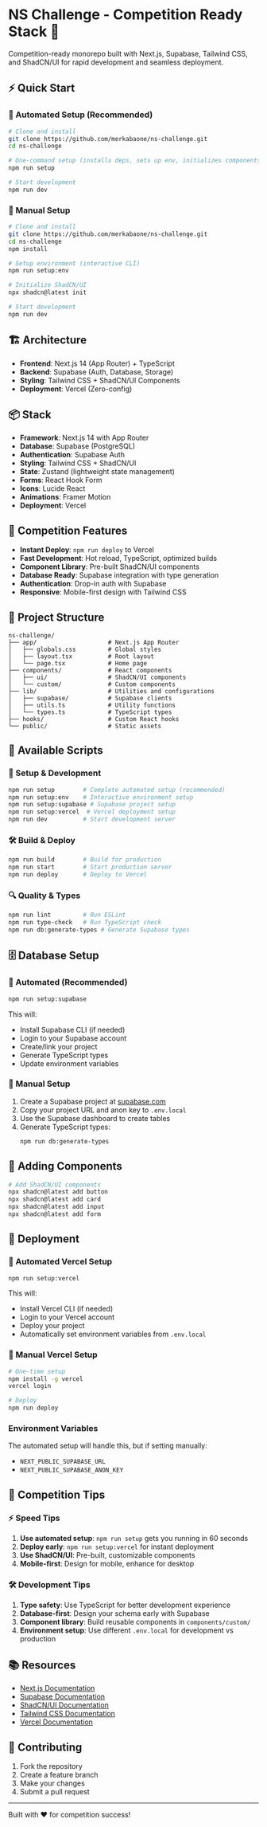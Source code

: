 # NS Challenge - Competition Ready Stack 🚀

Competition-ready monorepo built with Next.js, Supabase, Tailwind CSS, and ShadCN/UI for rapid development and seamless deployment.

## ⚡ Quick Start

### 🚀 Automated Setup (Recommended)
```bash
# Clone and install
git clone https://github.com/merkabaone/ns-challenge.git
cd ns-challenge

# One-command setup (installs deps, sets up env, initializes components)
npm run setup

# Start development
npm run dev
```

### 🔧 Manual Setup
```bash
# Clone and install
git clone https://github.com/merkabaone/ns-challenge.git
cd ns-challenge
npm install

# Setup environment (interactive CLI)
npm run setup:env

# Initialize ShadCN/UI
npx shadcn@latest init

# Start development
npm run dev
```

## 🏗️ Architecture

- **Frontend**: Next.js 14 (App Router) + TypeScript
- **Backend**: Supabase (Auth, Database, Storage)
- **Styling**: Tailwind CSS + ShadCN/UI Components
- **Deployment**: Vercel (Zero-config)

## 📦 Stack

- **Framework**: Next.js 14 with App Router
- **Database**: Supabase (PostgreSQL)
- **Authentication**: Supabase Auth
- **Styling**: Tailwind CSS + ShadCN/UI
- **State**: Zustand (lightweight state management)
- **Forms**: React Hook Form
- **Icons**: Lucide React
- **Animations**: Framer Motion
- **Deployment**: Vercel

## 🚀 Competition Features

- **Instant Deploy**: `npm run deploy` to Vercel
- **Fast Development**: Hot reload, TypeScript, optimized builds
- **Component Library**: Pre-built ShadCN/UI components
- **Database Ready**: Supabase integration with type generation
- **Authentication**: Drop-in auth with Supabase
- **Responsive**: Mobile-first design with Tailwind CSS

## 📂 Project Structure

```
ns-challenge/
├── app/                    # Next.js App Router
│   ├── globals.css         # Global styles
│   ├── layout.tsx          # Root layout
│   └── page.tsx            # Home page
├── components/             # React components
│   ├── ui/                 # ShadCN/UI components
│   └── custom/             # Custom components
├── lib/                    # Utilities and configurations
│   ├── supabase/           # Supabase clients
│   ├── utils.ts            # Utility functions
│   └── types.ts            # TypeScript types
├── hooks/                  # Custom React hooks
└── public/                 # Static assets
```

## 🔧 Available Scripts

### 🚀 Setup & Development
```bash
npm run setup        # Complete automated setup (recommended)
npm run setup:env    # Interactive environment setup
npm run setup:supabase # Supabase project setup
npm run setup:vercel  # Vercel deployment setup
npm run dev          # Start development server
```

### 🛠️ Build & Deploy
```bash
npm run build        # Build for production
npm run start        # Start production server
npm run deploy       # Deploy to Vercel
```

### 🔍 Quality & Types
```bash
npm run lint         # Run ESLint
npm run type-check   # Run TypeScript check
npm run db:generate-types # Generate Supabase types
```

## 🗄️ Database Setup

### 🚀 Automated (Recommended)
```bash
npm run setup:supabase
```
This will:
- Install Supabase CLI (if needed)
- Login to your Supabase account
- Create/link your project
- Generate TypeScript types
- Update environment variables

### 🔧 Manual Setup
1. Create a Supabase project at [supabase.com](https://supabase.com)
2. Copy your project URL and anon key to `.env.local`
3. Use the Supabase dashboard to create tables
4. Generate TypeScript types:
   ```bash
   npm run db:generate-types
   ```

## 🎨 Adding Components

```bash
# Add ShadCN/UI components
npx shadcn@latest add button
npx shadcn@latest add card
npx shadcn@latest add input
npx shadcn@latest add form
```

## 🚀 Deployment

### 🚀 Automated Vercel Setup
```bash
npm run setup:vercel
```
This will:
- Install Vercel CLI (if needed)
- Login to your Vercel account
- Deploy your project
- Automatically set environment variables from `.env.local`

### 🔧 Manual Vercel Setup
```bash
# One-time setup
npm install -g vercel
vercel login

# Deploy
npm run deploy
```

### Environment Variables
The automated setup will handle this, but if setting manually:
- `NEXT_PUBLIC_SUPABASE_URL`
- `NEXT_PUBLIC_SUPABASE_ANON_KEY`

## 🎯 Competition Tips

### ⚡ Speed Tips
1. **Use automated setup**: `npm run setup` gets you running in 60 seconds
2. **Deploy early**: `npm run setup:vercel` for instant deployment
3. **Use ShadCN/UI**: Pre-built, customizable components
4. **Mobile-first**: Design for mobile, enhance for desktop

### 🛠️ Development Tips
1. **Type safety**: Use TypeScript for better development experience
2. **Database-first**: Design your schema early with Supabase
3. **Component library**: Build reusable components in `components/custom/`
4. **Environment setup**: Use different `.env.local` for development vs production

## 📚 Resources

- [Next.js Documentation](https://nextjs.org/docs)
- [Supabase Documentation](https://supabase.com/docs)
- [ShadCN/UI Documentation](https://ui.shadcn.com)
- [Tailwind CSS Documentation](https://tailwindcss.com/docs)
- [Vercel Documentation](https://vercel.com/docs)

## 🤝 Contributing

1. Fork the repository
2. Create a feature branch
3. Make your changes
4. Submit a pull request

---

Built with ❤️ for competition success!